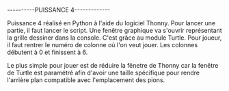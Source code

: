 ----------PUISSANCE 4-------------

Puissance 4 réalisé en Python à l'aide du logiciel Thonny.
Pour lancer une partie, il faut lancer le script. Une fenêtre graphique va s'ouvrir représentant la 
grille dessiner dans la console. C'est grâce au module Turtle.
Pour joueur, il faut rentrer le numéro de colonne où l'on veut jouer. 
Les colonnes débutent à 0 et finissent à 6.

Le plus simple pour jouer est de réduire la fênetre de Thonny car la fenêtre de Turtle est paramétré afin d'avoir une taille spécifique pour rendre 
l'arrière plan compatible avec l'emplacement des pions.